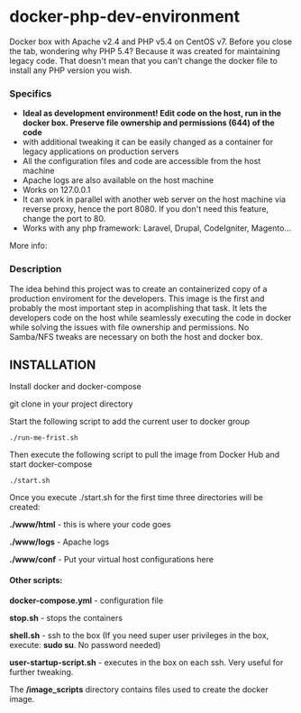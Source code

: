 # docker-php-dev-environment
Docker box with Apache v2.4 and PHP v5.4 on CentOS v7. Before you close the tab, wondering why PHP 5.4? Because it was created for maintaining legacy code. That doesn't mean that you can't change the docker file to install any PHP version you wish.

### Specifics
- **Ideal as development environment! Edit code on the host, run in the docker box. Preserve file ownership and permissions (644) of the code**
- with additional tweaking it can be easily changed as a container for legacy applications on production servers
- All the configuration files and code are accessible from the host machine
- Apache logs are also available on the host machine
- Works on 127.0.0.1
- It can work in parallel with another web server on the host machine via reverse proxy, hence the port 8080. If you don't need this feature, change the port to 80.
- Works with any php framework: Laravel, Drupal, CodeIgniter, Magento...

More info:

### Description

The idea behind this project was to create an containerized copy of a production enviroment for the developers. This image is the first and probably the most important step in acomplishing that task. It lets the developers code on the host while seamlessly executing the code in docker while solving the issues with file ownership and permissions.
No Samba/NFS tweaks are necessary on both the host and docker box.

## INSTALLATION
Install docker and docker-compose

git clone in your project directory

Start the following script to add the current user to docker group

	./run-me-frist.sh

Then execute the following script to pull the image from Docker Hub and start docker-compose

	./start.sh

Once you execute ./start.sh for the first time three directories will be created:

**./www/html** - this is where your code goes

**./www/logs** - Apache logs

**./www/conf** - Put your virtual host configurations here

#### Other scripts:

**docker-compose.yml** - configuration file

**stop.sh** - stops the containers

**shell.sh** - ssh to the box (If you need super user privileges in the box, execute: **sudo su**. No password needed)

**user-startup-script.sh** - executes in the box on each ssh. Very useful for further tweaking.

The **/image_scripts** directory contains files used to create the docker image.
